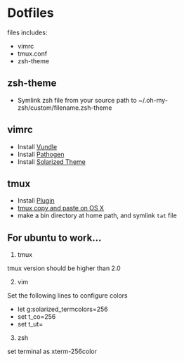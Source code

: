 # Dotfiles

files includes:

- vimrc
- tmux.conf
- zsh-theme

## zsh-theme

- Symlink zsh file from your source path to ~/.oh-my-zsh/custom/filename.zsh-theme

## vimrc

- Install [Vundle](https://github.com/VundleVim/Vundle.vim)
- Install [Pathogen](https://github.com/tpope/vim-pathogen)
- Install [Solarized Theme](http://ethanschoonover.com/solarized/vim-colors-solarized)

## tmux

- Install [Plugin](https://github.com/ChrisJohnsen/tmux-MacOSX-pasteboard)
- [tmux copy and paste on OS X](https://robots.thoughtbot.com/tmux-copy-paste-on-os-x-a-better-future)
- make a bin directory at home path, and symlink `tat` file

## For ubuntu to work...

1. tmux

  tmux version should be higher than 2.0

2. vim

  Set the following lines to configure colors

  - let g:solarized_termcolors=256
  - set t_co=256
  - set t_ut=

3. zsh

  set terminal as xterm-256color
